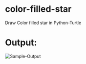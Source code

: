 # color-filled-star
Draw Color filled star in Python-Turtle

# Output:
![Sample-Output](https://user-images.githubusercontent.com/75434191/154807056-89fe904d-2134-4412-b084-1034ab069ac4.png)
